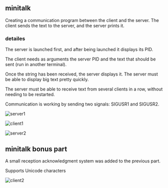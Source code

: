## minitalk

Creating a communication program between the client and the server. The client sends the text to the server, and the server prints it.

### detailes

The server is launched first, and after being launched it displays its PID.

The client needs as arguments the server PID and the text that should be sent (run in another terminal).

Once the string has been received, the server displays it. The server must be able to display big text pretty quickly.

The server must be able to receive text from several clients in a row, without needing to be restarted.

Communication is working by sending two signals: SIGUSR1 and SIGUSR2.

![server1](https://user-images.githubusercontent.com/83021442/125605557-292d29fb-b043-40db-9bea-06f7b2f9c2b1.jpeg)

![client1](https://user-images.githubusercontent.com/83021442/125605623-f9c49fdd-9cc3-44d8-9564-a248aa040b32.jpeg)

![server2](https://user-images.githubusercontent.com/83021442/125605587-4e8dbabe-854e-40c7-9d85-fbf4f6972e68.jpeg)


## minitalk bonus part

A small reception acknowledgment system was added to the previous part.

Supports Unicode characters

![client2](https://user-images.githubusercontent.com/83021442/125605636-157db784-e4aa-4830-b060-80a8011fe3aa.jpeg)  

<!--Detailed information is in [en.subject_minitalk.pdf](https://github.com/lelle-asem/03_minitalk/blob/master/en.subject_minitalk.pdf)-->
